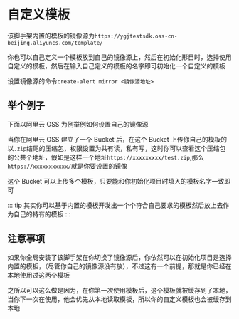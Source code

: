 # 自定义模板

该脚手架内置的模板的镜像源为`https://ygjtestsdk.oss-cn-beijing.aliyuncs.com/template/`

你也可以自己定义一个模板放到自己的镜像源上，然后在初始化形目时，选择使用自定义的模板，然后在输入自己定义的模板的名字即可初始化一个自定义的模板

设置镜像源的命令`create-alert mirror <镜像源地址>`

## 举个例子

下面以阿里云 OSS 为例举例如何设置自己的镜像源

当你在阿里云 OSS 建立了一个 Bucket 后，在这个 Bucket 上传你自己的模板的以`.zip`结尾的压缩包，权限设置为共有读，私有写，这时你可以查看这个压缩包的公共个地址，假如是这样一个地址`https://xxxxxxxxx/test.zip`,那么`https://xxxxxxxxxxx/`就是你要设置的镜像

这个 Bucket 可以上传多个模板，只要能和你初始化项目时填入的模板名字一致即可

::: tip
其实你可以基于内置的模板开发出一个个符合自己要求的模板然后放上去作为自己的特有的模板
:::


## 注意事项

如果你全局安装了该脚手架在你切换了镜像源后，你依然可以在初始化项目是选择内置的模板，（尽管你自己的镜像源没有放），不过这有一个前提，那就是你已经在本地使用过这两个模板

之所以可以这么做是因为，在你第一次使用模板后，这个模板就被缓存到了本地，当你下一次在使用，他会优先从本地读取模板，所以你的自定义模板也会被缓存到本地
